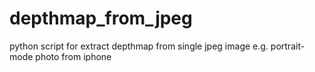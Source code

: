 # depthmap_from_jpeg
python script for extract depthmap from single jpeg image e.g. portrait-mode photo from iphone
